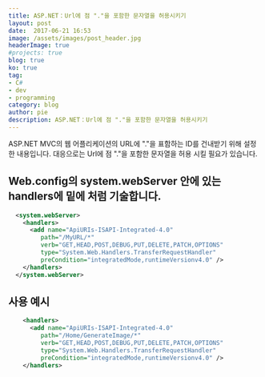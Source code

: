 ```yaml
---
title: ASP.NET：Url에 점 "."을 포함한 문자열을 허용시키기
layout: post
date:  2017-06-21 16:53
image: /assets/images/post_header.jpg
headerImage: true
#projects: true
blog: true
ko: true
tag:
- C#
- dev
- programming
category: blog
author: pie
description: ASP.NET：Url에 점 "."을 포함한 문자열을 허용시키기
---
```


ASP.NET MVC의 웹 어플리케이션의 URL에 "."을 표함하는 ID를 건내받기 위해 설정한 내용입니다.
대응으로는 Url에 점 "."을 포함한 문자열을 허용 시킬 필요가 있습니다.

## Web.config의 system.webServer 안에 있는 handlers에 밑에 처럼 기술합니다.
```xml
  <system.webServer>
    <handlers>
      <add name="ApiURIs-ISAPI-Integrated-4.0"
         path="/MyURL/*"
         verb="GET,HEAD,POST,DEBUG,PUT,DELETE,PATCH,OPTIONS"
         type="System.Web.Handlers.TransferRequestHandler"
         preCondition="integratedMode,runtimeVersionv4.0" />
    </handlers>
  </system.webServer>
```

## 사용 예시

```xml
    <handlers>
      <add name="ApiURIs-ISAPI-Integrated-4.0"
         path="/Home/GenerateImage/*"
         verb="GET,HEAD,POST,DEBUG,PUT,DELETE,PATCH,OPTIONS"
         type="System.Web.Handlers.TransferRequestHandler"
         preCondition="integratedMode,runtimeVersionv4.0" />
    </handlers>
```
